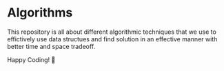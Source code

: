 # Algorithms
This repository is all about different algorithmic techniques that we use to effictively use data structues and find solution in an effective manner with better time and space tradeoff.

Happy Coding! 💨
